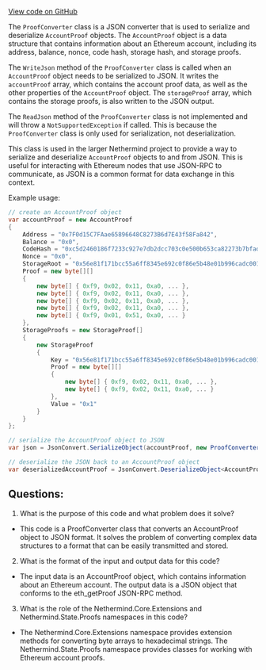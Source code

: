 [View code on GitHub](https://github.com/NethermindEth/nethermind/src/Nethermind/Nethermind.JsonRpc/Data/ProofConverter.cs)

The `ProofConverter` class is a JSON converter that is used to serialize and deserialize `AccountProof` objects. The `AccountProof` object is a data structure that contains information about an Ethereum account, including its address, balance, nonce, code hash, storage hash, and storage proofs. 

The `WriteJson` method of the `ProofConverter` class is called when an `AccountProof` object needs to be serialized to JSON. It writes the `accountProof` array, which contains the account proof data, as well as the other properties of the `AccountProof` object. The `storageProof` array, which contains the storage proofs, is also written to the JSON output. 

The `ReadJson` method of the `ProofConverter` class is not implemented and will throw a `NotSupportedException` if called. This is because the `ProofConverter` class is only used for serialization, not deserialization. 

This class is used in the larger Nethermind project to provide a way to serialize and deserialize `AccountProof` objects to and from JSON. This is useful for interacting with Ethereum nodes that use JSON-RPC to communicate, as JSON is a common format for data exchange in this context. 

Example usage:

```csharp
// create an AccountProof object
var accountProof = new AccountProof
{
    Address = "0x7F0d15C7FAae65896648C8273B6d7E43f58Fa842",
    Balance = "0x0",
    CodeHash = "0xc5d2460186f7233c927e7db2dcc703c0e500b653ca82273b7bfad8045d85a470",
    Nonce = "0x0",
    StorageRoot = "0x56e81f171bcc55a6ff8345e692c0f86e5b48e01b996cadc001622fb5e363b421",
    Proof = new byte[][] 
    {
        new byte[] { 0xf9, 0x02, 0x11, 0xa0, ... },
        new byte[] { 0xf9, 0x02, 0x11, 0xa0, ... },
        new byte[] { 0xf9, 0x02, 0x11, 0xa0, ... },
        new byte[] { 0xf9, 0x02, 0x11, 0xa0, ... },
        new byte[] { 0xf9, 0x01, 0x51, 0xa0, ... }
    },
    StorageProofs = new StorageProof[] 
    {
        new StorageProof 
        {
            Key = "0x56e81f171bcc55a6ff8345e692c0f86e5b48e01b996cadc001622fb5e363b421",
            Proof = new byte[][] 
            {
                new byte[] { 0xf9, 0x02, 0x11, 0xa0, ... },
                new byte[] { 0xf9, 0x02, 0x11, 0xa0, ... }
            },
            Value = "0x1"
        }
    }
};

// serialize the AccountProof object to JSON
var json = JsonConvert.SerializeObject(accountProof, new ProofConverter());

// deserialize the JSON back to an AccountProof object
var deserializedAccountProof = JsonConvert.DeserializeObject<AccountProof>(json, new ProofConverter());
```
## Questions: 
 1. What is the purpose of this code and what problem does it solve?
- This code is a ProofConverter class that converts an AccountProof object to JSON format. It solves the problem of converting complex data structures to a format that can be easily transmitted and stored.

2. What is the format of the input and output data for this code?
- The input data is an AccountProof object, which contains information about an Ethereum account. The output data is a JSON object that conforms to the eth_getProof JSON-RPC method.

3. What is the role of the Nethermind.Core.Extensions and Nethermind.State.Proofs namespaces in this code?
- The Nethermind.Core.Extensions namespace provides extension methods for converting byte arrays to hexadecimal strings. The Nethermind.State.Proofs namespace provides classes for working with Ethereum account proofs.